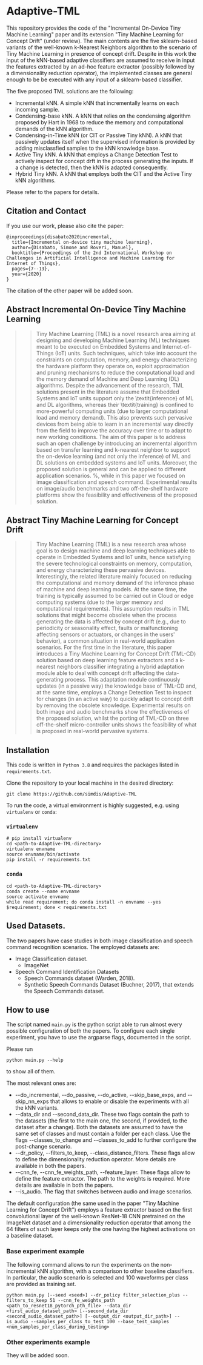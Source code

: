 # Adaptive-TML
This repository provides the code of the "Incremental On-Device Tiny Machine Learning" paper and its extension "Tiny Machine Learning for Concept Drift" (under review). The main contents are the five sklearn-based variants of the well-known k-Nearest Neighbors algorithm to the scenario of Tiny Machine Learning in presence of concept drift. Despite in this work the input of the kNN-based adaptive classifiers are assumed to receive in input the features extracted by an ad-hoc feature extractor (possibly followed by a dimensionality reduction operator), the implemented classes are general enough to be be executed with any input of a sklearn-based classifier.

The five proposed TML solutions are the following:
* Incremental kNN. A simple kNN that incrementally learns on each incoming sample.
* Condensing-base kNN. A kNN that relies on the condensing algorithm proposed by Hart in 1968 to reduce the memory and computational demands of the kNN algorithm.
* Condensing-in-Time kNN (or CIT or Passive Tiny kNN). A kNN that passively updates itself when the supervised information is provided by adding misclassfied samples to the kNN knowledge base.
* Active Tiny kNN. A kNN that employs a Change Detection Test to actively inspect for concept drft in the process generating the inputs. If a change is detected, then the kNN is adapted consequently.
* Hybrid Tiny kNN. A kNN that employs both the CIT and the Active Tiny kNN algorithms.

Please refer to the papers for details.

## Citation and Contact

If you use our work, please also cite the paper:
```
@inproceedings{disabato2020incremental,
  title={Incremental on-device tiny machine learning},
  author={Disabato, Simone and Roveri, Manuel},
  booktitle={Proceedings of the 2nd International Workshop on Challenges in Artificial Intelligence and Machine Learning for Internet of Things},
  pages={7--13},
  year={2020}
}
```
The citation of the other paper will be added soon.

## Abstract Incremental On-Device Tiny Machine Learning
> >  Tiny Machine Learning (TML) is a novel research area aiming at designing and developing Machine Learning (ML) techniques meant to be executed on Embedded Systems and Internet-of-Things (IoT) units. Such techniques, which take into account the constraints on computation, memory, and energy characterizing the hardware platform they operate on, exploit approximation and pruning mechanisms to reduce the computational load and the memory demand of Machine and Deep Learning (DL) algorithms.
> > Despite the advancement of the research, TML solutions present in the literature assume that Embedded Systems and IoT units support only the \textit{inference} of ML and DL algorithms, whereas their \textit{training}  is confined to more-powerful computing units (due to larger computational load and memory demand). This also prevents such pervasive devices from being able to learn in an incremental way directly from the field to improve the accuracy over time or to adapt to new working conditions.
> > The aim of this paper is to address such an open challenge by introducing an incremental algorithm based on transfer learning and k-nearest neighbor to support the on-device learning (and not only the inference) of ML and DL solutions on embedded systems and IoT units. Moreover, the proposed solution is general and can be applied to different application scenarios. %, while in this paper we focused on image classification and speech command. Experimental results on image/audio benchmarks and two off-the-shelf hardware platforms show the feasibility and effectiveness of the proposed solution.

## Abstract Tiny Machine Learning for Concept Drift
> > Tiny Machine Learning (TML) is a new research area whose goal is to design machine and deep learning techniques able to operate in Embedded Systems and IoT units, hence satisfying the severe technological constraints on memory, computation, and energy characterizing these pervasive devices. Interestingly, the related literature mainly focused on reducing the computational and memory demand of the inference phase of machine and deep learning models. At the same time, the training is typically assumed to be carried out in Cloud or edge computing systems (due to the larger memory and computational requirements). This assumption results in TML solutions that might become obsolete when the process generating the data is affected by concept drift (e.g., due to periodicity or seasonality effect, faults or malfunctioning affecting sensors or actuators, or changes in the users' behavior), a common situation in real-world application scenarios.  For the first time in the literature, this paper introduces a Tiny Machine Learning for Concept Drift (TML-CD) solution based on deep learning feature extractors and a k-nearest neighbors classifier integrating a hybrid adaptation module able to deal with concept drift affecting the data-generating process. This adaptation module continuously updates (in a passive way) the knowledge base of TML-CD and, at the same time, employs a Change Detection Test to inspect for changes (in an active way) to quickly adapt to concept drift by removing the obsolete knowledge. Experimental results on both image and audio benchmarks show the effectiveness of the proposed solution, whilst the porting of TML-CD on three off-the-shelf micro-controller units shows the feasibility of what is proposed in real-world pervasive systems.


## Installation
This code is written in `Python 3.8` and requires the packages listed in `requirements.txt`.

Clone the repository to your local machine in the desired directory:
```
git clone https://github.com/simdis/Adaptive-TML
```

To run the code, a virtual environment is highly suggested, e.g. using `virtualenv` or `conda`:

### `virtualenv`
```
# pip install virtualenv
cd <path-to-Adaptive-TML-directory>
virtualenv envname
source envname/bin/activate
pip install -r requirements.txt
```

### `conda`
```
cd <path-to-Adaptive-TML-directory>
conda create --name envname
source activate envname
while read requirement; do conda install -n envname --yes $requirement; done < requirements.txt
```

## Used Datasets.
The two papers have case studies in both image classification and speech command recognition scenarios. The employed datasets are:
* Image Classification dataset.
    * ImageNet
* Speech Command Identification Datasets
    * Speech Commands dataset (Warden, 2018).
    * Synthetic Speech Commands Dataset (Buchner, 2017), that extends the Speech Commands dataset.  

## How to use
The script named `main.py` is the python script able to run almost every possible configuration of both the papers. To configure each single experiment, you have to use the argparse flags, documented in the script. 

Please run
```
python main.py --help
```
to show all of them.

The most relevant ones are:
* --do_incremental, --do_passive, --do_active, --skip_base_exps, and --skip_nn_exps that allows to enable or disable the experiments with all the kNN variants.
* --data_dir and --second_data_dir. These two flags contain the path to the datasets (the first to the main one, the second, if provided, to the dataset after a change). Both the datasets are assumed to have the same set of classes and must contain a folder per each class. Use the flags --classes_to_change and --classes_to_add to further configure the post-change scenario.
* --dr_policy, --filters_to_keep, --class_distance_filters. These flags allow to define the dimensionality reduction operator. More details are available in both the papers.
* --cnn_fe, --cnn_fe_weights_path, --feature_layer. These flags allow to define the feature extractor. The path to the weights is required. More details are available in both the papers.
* --is_audio. The flag that switches between audio and image scenarios.

The default configuration (the same used in the paper "Tiny Machine Learning for Concept Drift") employs a feature extractor based on the first convolutional layer of the well-known ResNet-18 CNN pretrained on the ImageNet dataset and a dimensionality reduction operator that among the 64 filters of such layer keeps only the one having the highest activations on a baseline dataset. 

### Base experiment example
The following command allows to run the experiments on the non-incremental kNN algorithm, with a comparison to other baseline classifiers. In particular, the audio scenario is selected and 100 waveforms per class are provided as training set. 
```
python main.py [--seed <seed>] --dr_policy filter_selection_plus --filters_to_keep 51 --cnn_fe_weights_path <path_to_resnet18_pytorch_pth_file> --data_dir <first_audio_dataset_path> [--second_data_dir <second_audio_dataset_path>] [--output_dir <output_dir_path>] --is_audio --samples_per_class_to_test 100 --base_test_samples <num_samples_per_class_during_testing>
```

### Other experiments example
They will be added soon.
